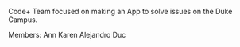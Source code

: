 Code+ Team focused on making an App to solve issues on the Duke Campus. 

Members:
Ann 
Karen 
Alejandro 
Duc
